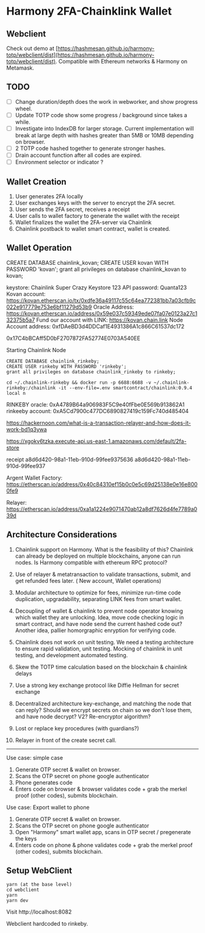 # Harmony 2FA-Chainklink Wallet

## Webclient

Check out demo at [https://hashmesan.github.io/harmony-totp/webclient/dist](https://hashmesan.github.io/harmony-totp/webclient/dist). 
Compatible with Ethereum networks & Harmony on Metamask.

## TODO 

- [ ] Change duration/depth does the work in webworker, and show progress wheel.
- [ ] Update TOTP code show some progress / background since takes a while.
- [ ] Investigate into IndexDB for larger storage. Current implementation will break at large depth with hashes greater than 5MB or 10MB depending on browser.
- [ ] 2 TOTP code hashed together to generate stronger hashes.
- [ ] Drain account function after all codes are expired.
- [ ] Environment selector or indicator ?

## Wallet Creation

1. User generates 2FA locally
2. User exchanges keys with the server to encrypt the 2FA secret.
3. User sends the 2FA secret, receives a receipt
4. User calls to wallet factory to generate the wallet with the receipt
5. Wallet finalizes the wallet the 2FA-server via Chainlink
6. Chainlink postback to wallet smart contract, wallet is created.

## Wallet Operation

CREATE DATABASE chainlink_kovan;
CREATE USER kovan WITH PASSWORD 'kovan';
grant all privileges on database chainlink_kovan to kovan;

keystore: Chainlink Super Crazy Keystore 123
API password: Quanta123
Kovan account: https://kovan.etherscan.io/tx/0xdfe36a49117c55c64ea772381bb7a03cfb9c022e917779e753e6bf11279d53b9
Oracle Address: https://kovan.etherscan.io/address/0x59e037c59349ede07fa07e0123a27c132375b5a7
Fund our account with LINK: https://kovan.chain.link
Node Account address: 0xfDAeBD3d4DDCaf1E4931386A1c866C61537dc172

0x17C4bBCAff5D0bF2707872FA52774E0703A540EE


Starting Chainlink Node
```
CREATE DATABASE chainlink_rinkeby;
CREATE USER rinkeby WITH PASSWORD 'rinkeby';
grant all privileges on database chainlink_rinkeby to rinkeby;

cd ~/.chainlink-rinkeby && docker run -p 6688:6688 -v ~/.chainlink-rinkeby:/chainlink -it --env-file=.env smartcontract/chainlink:0.9.4 local n
```

RINKEBY oracle: 0xA4789B64a906983F5C9e40fFbe0E569b913862A1
rinkeeby account: 0xA5Cd7900c477DC6890827419c159Fc740d485404

https://hackernoon.com/what-is-a-transaction-relayer-and-how-does-it-work-bd1q3ywa


https://xgokv6tzka.execute-api.us-east-1.amazonaws.com/default/2fa-store

receipt
a8d6d420-98a1-11eb-910d-99fee9375636
a8d6d420-98a1-11eb-910d-99fee937

Argent Wallet Factory: https://etherscan.io/address/0x40c84310ef15b0c0e5c69d25138e0e16e8000fe9

Relayer: https://etherscan.io/address/0xa1a1224e9071470ab12a8df7626d4fe7789a039d


## Architecture Considerations

1. Chainlink support on Harmony. What is the feasibility of this? Chainlink can already be deployed on multiple blockchains, anyone can run nodes. Is Harmony compatible with ethereum RPC protocol?

2. Use of relayer & metatransaction to validate transactions, submit, and get refunded fees later. ( New account, Wallet operations)

3. Modular architecture to optimize for fees, minimize run-time code duplication, upgradability, separating LINK fees from smart wallet.

4. Decoupling of wallet & chainlink to prevent node operator knowing which wallet they are unlocking. Idea, move code checking logic in smart contract, and have node send the current hashed code out? Another idea, pallier homorgraphic enryption for verifying code.

5. Chainlink does not work on unit testing.  We need a testing architecture to ensure rapid validation, unit testing. Mocking of chainlink in  unit testing, and development automated testing.

6. Skew the TOTP time calculation based on the blockchain & chainlink delays

7. Use a strong key exchange protocol like Diffie Hellman for secret exchange

8. Decentralized architecture key-exchange, and matching the node that can reply? Should we encrypt secrets on chain so we don't lose them, and have node decrypt? V2?  Re-encryptor algorithm?

9. Lost or replace key procedures (with guardians?)

10. Relayer in front of the create secret call.

----------------------------------

Use case:  simple case
1. Generate OTP secret & wallet on browser.
2. Scans the OTP secret on phone google authenticator
3. Phone generates code
4. Enters code on browser & browser validates code + grab the merkel proof (other codes), submits blockchain.

Use case: Export wallet to phone
1. Generate OTP secret & wallet on browser.
2. Scans the OTP secret on phone google authenticator
3. Open "Harmony" smart wallet app, scans in OTP secret / pregenerate the keys
4. Enters code on phone & phone validates code + grab the merkel proof (other codes), submits blockchain.


## Setup WebClient

```
yarn (at the base level)
cd webclient
yarn
yarn dev
```

Visit http://localhost:8082


Webclient hardcoded to rinkeby.
